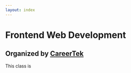 ```yaml
---
layout: index
---
```


# Frontend Web Development
## Organized by [CareerTek](https://hendrickscareertek.org/)

This class is
